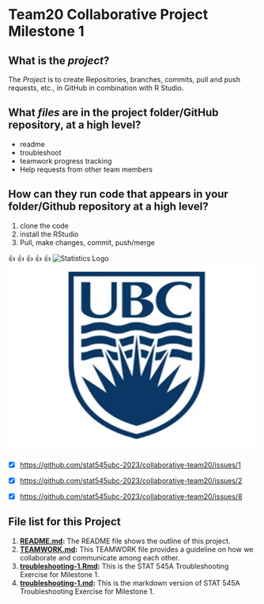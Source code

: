 # Team20 Collaborative Project Milestone 1
## What is the *_project_*?
The *_Project_* is to create Repositories, branches, commits, pull and push requests, etc., in GitHub in combination with R Studio.

## What *_files_* are in the project folder/GitHub repository, at a high level?
* readme
* troubleshoot
* teamwork progress tracking
* Help requests from other team members

## How can they run code that appears in your folder/Github repository at a high level?
1. clone the code
2. install the RStudio
3. Pull, make changes, commit, push/merge
   

:+1: :+1: :+1: :+1: :+1:
![Statistics Logo](https://www.stat.ubc.ca/sites/default/files/styles/front_page_slider_large_c/public/front_page_slide/statspageimage13.png)
![UBC logo](/assets/UBC-logo.jpg)
- [x] https://github.com/stat545ubc-2023/collaborative-team20/issues/1
- [x] https://github.com/stat545ubc-2023/collaborative-team20/issues/2
- [x] https://github.com/stat545ubc-2023/collaborative-team20/issues/8


## **File list for this Project**

1. **[README.md](https://github.com/stat545ubc-2023/collaborative-team20/blob/main/README.md):** The README file shows the outline of this project.
2. **[TEAMWORK.md](https://github.com/stat545ubc-2023/collaborative-team20/blob/main/(GRADED)%20TEAMWORK.md):** This TEAMWORK file provides a guideline on how we collaborate and communicate among each other.
3. **[troubleshooting-1.Rmd](https://github.com/stat545ubc-2023/collaborative-team20/blob/main/troubleshooting-1.Rmd):** This is the STAT 545A Troubleshooting Exercise for Milestone 1.
4.  **[troubleshooting-1.md](https://github.com/stat545ubc-2023/collaborative-team20/blob/main/troubleshooting-1.md):** This is the markdown version of STAT 545A Troubleshooting Exercise for Milestone 1.
